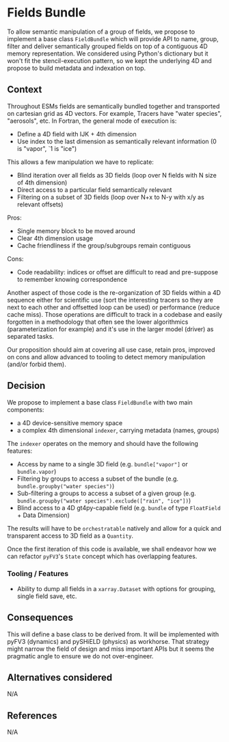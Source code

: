 # Fields Bundle

To allow semantic manipulation of a group of fields, we propose to implement a base class `FieldBundle` which will provide API to name, group, filter and deliver semantically grouped fields on top of a contiguous 4D memory representation. We considered using Python's dictionary but it won't fit the stencil-execution pattern, so we kept the underlying 4D and propose to build metadata and indexation on top.

## Context

Throughout ESMs fields are semantically bundled together and transported on cartesian grid as 4D vectors. For example, Tracers have "water species", "aerosols", etc. In Fortran, the general mode of execution is:

- Define a 4D field with IJK + 4th dimension
- Use index to the last dimension as semantically relevant information (0 is "vapor", `1 is "ice")

This allows a few manipulation we have to replicate:

- Blind iteration over all fields as 3D fields (loop over N fields with N size of 4th dimension)
- Direct access to a particular field semantically relevant
- Filtering on a subset of 3D fields (loop over N+x to N-y with x/y as relevant offsets)

Pros:

- Single memory block to be moved around
- Clear 4th dimension usage
- Cache friendliness if the group/subgroups remain contiguous

Cons:

- Code readability: indices or offset are difficult to read and pre-suppose to remember knowing correspondence

Another aspect of those code is the re-organization of 3D fields within a 4D sequence either for scientific use (sort the interesting tracers so they are next to each other and offsetted loop can be used) or performance (reduce cache miss). Those operations are difficult to track in a codebase and easily forgotten in a methodology that often see the lower algorithmics (parameterization for example) and it's use in the larger model (driver) as separated tasks.

Our proposition should aim at covering all use case, retain pros, improved on cons and allow advanced to tooling to detect memory manipulation (and/or forbid them).

## Decision

We propose to implement a base class `FieldBundle` with two main components:

- a 4D device-sensitive memory space
- a complex 4th dimensional `indexer`, carrying metadata (names, groups)

The `indexer` operates on the memory and should have the following features:
  
- Access by name to a single 3D field (e.g. `bundle["vapor"]` or `bundle.vapor`)
- Filtering by groups to access a subset of the bundle (e.g. `bundle.groupby("water species")`)
- Sub-filtering a groups to access a subset of a given group (e.g. `bundle.groupby("water species").exclude(["rain", "ice"])`)
- Blind access to a 4D gt4py-capable field (e.g. `bundle` of type `FloatField` + Data Dimension)

The results will have to be `orchestratable` natively and allow for a quick and transparent access to 3D field as a `Quantity`.

Once the first iteration of this code is available, we shall endeavor how we can refactor `pyFV3`'s `State` concept which has overlapping features.

### Tooling / Features

- Ability to dump all fields in a `xarray.Dataset` with options for grouping, single field save, etc.

## Consequences

This will define a base class to be derived from. It will be implemented with pyFV3 (dynamics) and pySHiELD (physics) as workhorse. That strategy might narrow the field of design and miss important APIs but it seems the pragmatic angle to ensure we do not over-engineer.

## Alternatives considered

N/A

## References

N/A
